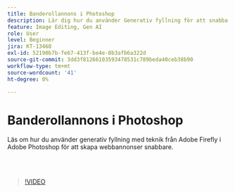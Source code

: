 ```yaml
---
title: Banderollannons i Photoshop
description: Lär dig hur du använder Generativ fyllning för att snabba upp skapandet av webbannonser
feature: Image Editing, Gen AI
role: User
level: Beginner
jira: KT-13468
exl-id: 52190b7b-fe67-413f-be4e-8b3afb6a322d
source-git-commit: 3dd3f81266103593478531c789beda40ceb38b90
workflow-type: tm+mt
source-wordcount: '41'
ht-degree: 0%

---
```


# Banderollannons i Photoshop

Läs om hur du använder generativ fyllning med teknik från Adobe Firefly i Adobe Photoshop för att skapa webbannonser snabbare.

<br> 

>[!VIDEO](https://video.tv.adobe.com/v/3420791?quality=12&learn=on&hidetitle=true)

